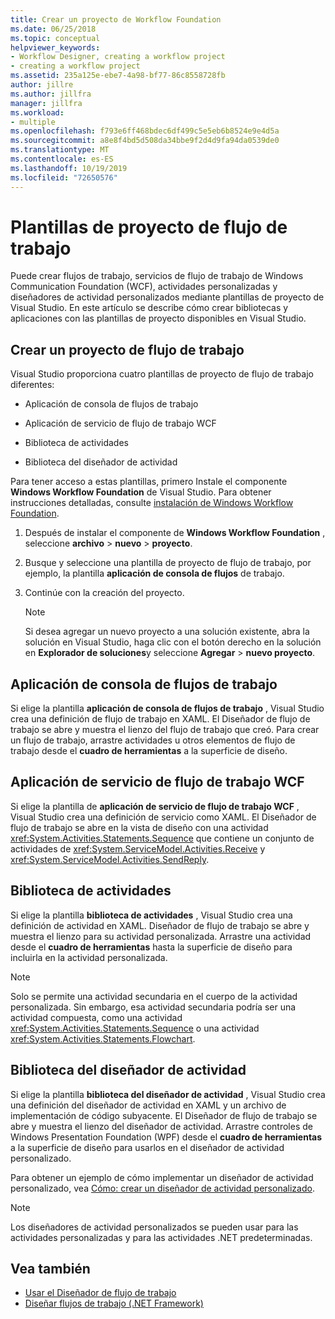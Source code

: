 ```yaml
---
title: Crear un proyecto de Workflow Foundation
ms.date: 06/25/2018
ms.topic: conceptual
helpviewer_keywords:
- Workflow Designer, creating a workflow project
- creating a workflow project
ms.assetid: 235a125e-ebe7-4a98-bf77-86c8558728fb
author: jillre
ms.author: jillfra
manager: jillfra
ms.workload:
- multiple
ms.openlocfilehash: f793e6ff468bdec6df499c5e5eb6b8524e9e4d5a
ms.sourcegitcommit: a8e8f4bd5d508da34bbe9f2d4d9fa94da0539de0
ms.translationtype: MT
ms.contentlocale: es-ES
ms.lasthandoff: 10/19/2019
ms.locfileid: "72650576"
---
```

# <a name="workflow-project-templates"></a>Plantillas de proyecto de flujo de trabajo

Puede crear flujos de trabajo, servicios de flujo de trabajo de Windows Communication Foundation (WCF), actividades personalizadas y diseñadores de actividad personalizados mediante plantillas de proyecto de Visual Studio. En este artículo se describe cómo crear bibliotecas y aplicaciones con las plantillas de proyecto disponibles en Visual Studio.

## <a name="create-a-workflow-project"></a>Crear un proyecto de flujo de trabajo

Visual Studio proporciona cuatro plantillas de proyecto de flujo de trabajo diferentes:

- Aplicación de consola de flujos de trabajo

- Aplicación de servicio de flujo de trabajo WCF

- Biblioteca de actividades

- Biblioteca del diseñador de actividad

Para tener acceso a estas plantillas, primero Instale el componente **Windows Workflow Foundation** de Visual Studio. Para obtener instrucciones detalladas, consulte [instalación de Windows Workflow Foundation](developing-applications-with-the-workflow-designer.md#install-windows-workflow-foundation).

1. Después de instalar el componente de **Windows Workflow Foundation** , seleccione **archivo**  > **nuevo**  > **proyecto**.

1. Busque y seleccione una plantilla de proyecto de flujo de trabajo, por ejemplo, la plantilla **aplicación de consola de flujos** de trabajo.

1. Continúe con la creación del proyecto.

   > [!NOTE]
   > Si desea agregar un nuevo proyecto a una solución existente, abra la solución en Visual Studio, haga clic con el botón derecho en la solución en **Explorador de soluciones**y seleccione **Agregar**  > **nuevo proyecto**.

## <a name="workflow-console-app"></a>Aplicación de consola de flujos de trabajo

Si elige la plantilla **aplicación de consola de flujos de trabajo** , Visual Studio crea una definición de flujo de trabajo en XAML. El Diseñador de flujo de trabajo se abre y muestra el lienzo del flujo de trabajo que creó. Para crear un flujo de trabajo, arrastre actividades u otros elementos de flujo de trabajo desde el **cuadro de herramientas** a la superficie de diseño.

## <a name="wcf-workflow-service-app"></a>Aplicación de servicio de flujo de trabajo WCF

Si elige la plantilla de **aplicación de servicio de flujo de trabajo WCF** , Visual Studio crea una definición de servicio como XAML. El Diseñador de flujo de trabajo se abre en la vista de diseño con una actividad <xref:System.Activities.Statements.Sequence> que contiene un conjunto de actividades de <xref:System.ServiceModel.Activities.Receive> y <xref:System.ServiceModel.Activities.SendReply>.

## <a name="activity-library"></a>Biblioteca de actividades

Si elige la plantilla **biblioteca de actividades** , Visual Studio crea una definición de actividad en XAML. Diseñador de flujo de trabajo se abre y muestra el lienzo para su actividad personalizada. Arrastre una actividad desde el **cuadro de herramientas** hasta la superficie de diseño para incluirla en la actividad personalizada.

> [!NOTE]
> Solo se permite una actividad secundaria en el cuerpo de la actividad personalizada. Sin embargo, esa actividad secundaria podría ser una actividad compuesta, como una actividad <xref:System.Activities.Statements.Sequence> o una actividad <xref:System.Activities.Statements.Flowchart>.

## <a name="activity-designer-library"></a>Biblioteca del diseñador de actividad

Si elige la plantilla **biblioteca del diseñador de actividad** , Visual Studio crea una definición del diseñador de actividad en XAML y un archivo de implementación de código subyacente. El Diseñador de flujo de trabajo se abre y muestra el lienzo del diseñador de actividad. Arrastre controles de Windows Presentation Foundation (WPF) desde el **cuadro de herramientas** a la superficie de diseño para usarlos en el diseñador de actividad personalizado.

Para obtener un ejemplo de cómo implementar un diseñador de actividad personalizado, vea [Cómo: crear un diseñador de actividad personalizado](/dotnet/framework/windows-workflow-foundation/how-to-create-a-custom-activity-designer).

> [!NOTE]
> Los diseñadores de actividad personalizados se pueden usar para las actividades personalizadas y para las actividades .NET predeterminadas.

## <a name="see-also"></a>Vea también

- [Usar el Diseñador de flujo de trabajo](developing-applications-with-the-workflow-designer.md)
- [Diseñar flujos de trabajo (.NET Framework)](/dotnet/framework/windows-workflow-foundation/designing-workflows)